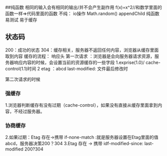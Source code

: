 ##纯函数
相同的输入会有相同的输出/并不会产生副作用
f(x)=x^2//和数学里面的函数一样=>代码里面的函数
不纯：
io操作
Math.random()
appendChild
纯函数
易测试
易于缓存
## 状态码 
200：成功的状态
304：缓存相关，服务器不返回任何内容，浏览器从缓存里面取到内容
缓存的流程：
响应头
第一次请求 ：浏览器是会向服务器请求资源，服务器响应内容的时候，会设置当前的资源缓存的一些字段
1.exprise(1.0)/ cache-control(1.1)时间
2 etag ：abcd last-modified: 文件最后修改时

第二次请求的时候
### 强缓存
1.浏览器判断缓存有没有过期（cache-control），如果没有直接从缓存里面拿到内容，不经过服务器。
### 协商缓存
2.如果过期：Etag 存在->携带 if-none-match :就是服务器设置在Etag里面的值abcd，服务器决策200？304
3.Etag 存在 -> 携带 idf-modified-since: last-modified 200?304
